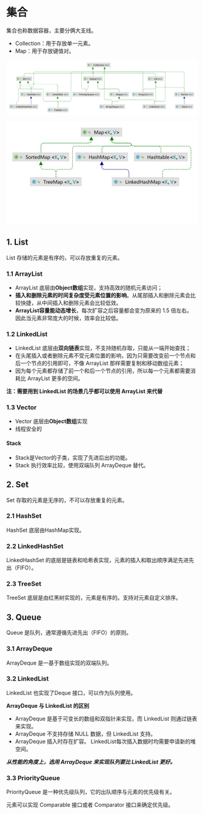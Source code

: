 # 集合
集合也称数据容器，主要分俩大支线。
* Collection：用于存放单一元素。
* Map：用于存放键值对。

![](./img/Collection.png)

![](./img/map.png)

## 1. List
List 存储的元素是有序的，可以存放重复的元素。

### 1.1 ArrayList

* ArrayList 底层由**Object数组**实现，支持高效的随机元素访问；
* **插入和删除元素的时间复杂度受元素位置的影响**。从尾部插入和删除元素会比较快捷，从中间插入和删除元素会比较低效。
* **ArrayList容量能动态增长**，每次扩容之后容量都会变为原来的 1.5 倍左右。因此当元素非常庞大的时候，效率会比较低。

### 1.2 LinkedList

* LinkedList 底层由**双向链表**实现，不支持随机存取，只能从一端开始查找；
* 在头尾插入或者删除元素不受元素位置的影响，因为只需要改变前一个节点和后一个节点的引用即可，不像 ArrayList 那样需要复制和移动数组元素；
* 因为每个元素都存储了前一个和后一个节点的引用，所以每一个元素都需要消耗比 ArrayList 更多的空间。

**注：需要用到 LinkedList 的场景几乎都可以使用 ArrayList 来代替**

### 1.3 Vector 
* Vector 底层由**Object数组**实现
* 线程安全的

#### Stack
* Stack是Vector的子类，实现了先进后出的功能。
* Stack 执行效率比较，使用双端队列 ArrayDeque 替代。

## 2. Set
Set 存取的元素是无序的，不可以存放重复的元素。

### 2.1 HashSet
HashSet 底层由HashMap实现。

### 2.2 LinkedHashSet
LinkedHashSet 的底层是链表和哈希表实现，元素的插入和取出顺序满足先进先出（FIFO）。

### 2.3 TreeSet 
TreeSet 底层是由红黑树实现的，元素是有序的。支持对元素自定义排序。

## 3. Queue
Queue 是队列，通常遵循先进先出（FIFO）的原则。

### 3.1 ArrayDeque
ArrayDeque 是一基于数组实现的双端队列。

### 3.2 LinkedList
LinkedList 也实现了Deque 接口，可以作为队列使用。

**ArrayDeque 与 LinkedList 的区别**
* ArrayDeque 是基于可变长的数组和双指针来实现，而 LinkedList 则通过链表来实现。
* ArrayDeque 不支持存储 NULL 数据，但 LinkedList 支持。
* ArrayDeque 插入时存在扩容。 LinkedList每次插入数据时均需要申请新的堆空间。

**_从性能的角度上，选用 ArrayDeque 来实现队列要比 LinkedList 更好。_**

### 3.3 PriorityQueue
PriorityQueue 是一种优先级队列，它的出队顺序与元素的优先级有关。

元素可以实现 Comparable 接口或者 Comparator 接口来确定优先级。

